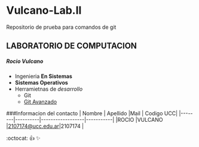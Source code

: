 # Vulcano-Lab.II
Repositorio de prueba para comandos de git

## LABORATORIO DE COMPUTACION
##### Rocio Vulcano 
* Ingenieria **En Sistemas**
*  **Sistemas Operativos** 
* Herramietnas de _desarrollo_
 	* Git
	* [Git Avanzado](http://ucc-labcompu2.github.io/filminas/U2_git_avanzado.html#/)

###Informacion del contacto
| Nombre | Apellido |Mail              | Codigo UCC|
|--------|----------|------------------|-----------|
|ROCIO   |VULCANO   |2107174@ucc.edu.ar|2107174    |

:octocat:
:+1:
:sparkles: